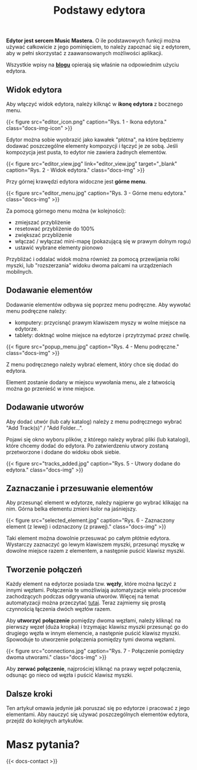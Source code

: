 ﻿---
title: "Podstawy edytora"
icon: "🔗"
description: "Naucz się używać edytora, aby tworzyć płynne przejścia i automatyzacje."
weight: 40
---

**Edytor jest sercem Music Mastera.** O ile podstawowych funkcji można używać całkowicie z jego pominięciem, to należy zapoznać się z edytorem, aby w pełni skorzystać z zaawansowanych możliwości aplikacji.

Wszystkie wpisy na **[blogu](blog/)** opierają się właśnie na odpowiednim użyciu edytora.

## Widok edytora

Aby włączyć widok edytora, należy kilknąć w **ikonę edytora** z bocznego menu.

{{< figure src="editor_icon.png" caption="Rys. 1 - Ikona edytora." class="docs-img-icon" >}}

Edytor można sobie wyobrazić jako kawałek "płótna", na które będziemy dodawać poszczególne elementy kompozycji i łączyć je ze sobą. Jeśli kompozycja jest pusta, to edytor nie zawiera żadnych elementów.

{{< figure src="editor_view.jpg" link="editor_view.jpg" target="_blank" caption="Rys. 2 - Widok edytora." class="docs-img" >}}

Przy górnej krawędzi edytora widoczne jest **górne menu**.

{{< figure src="editor_menu.jpg" caption="Rys. 3 - Górne menu edytora." class="docs-img" >}}

Za pomocą górnego menu można (w kolejności):
- zmiejszać przybliżenie
- resetować przybliżenie do 100%
- zwiększać przybliżenie
- włączać / wyłączać mini-mapę (pokazującą się w prawym dolnym rogu)
- ustawić wybrane elementy pionowo

Przybliżać i oddalać widok można również za pomocą przewijania rolki myszki, lub "rozszerzania" widoku dwoma palcami na urządzeniach mobilnych.

## Dodawanie elementów

Dodawanie elementów odbywa się poprzez menu podręczne. Aby wywołać menu podręczne należy:
- komputery: przycisnąć prawym klawiszem myszy w wolne miejsce na edytorze.
- tablety: doktnąć wolne miejsce na edytorze i przytrzymać przez chwilę.

{{< figure src="popup_menu.jpg" caption="Rys. 4 - Menu podręczne." class="docs-img" >}}

Z menu podręcznego należy wybrać element, który chce się dodać do edytora. 

Element zostanie dodany w miejscu wywołania menu, ale z łatwością można go przenieść w inne miejsce.

## Dodawanie utworów

Aby dodać utwór (lub cały katalog) należy z menu podręcznego wybrać "Add Track(s)" / "Add Folder...". 

Pojawi się okno wyboru plików, z którego należy wybrać pliki (lub katalogi), które chcemy dodać do edytora. Po zatwierdzeniu utwory zostaną przetworzone i dodane do widoku obok siebie.

{{< figure src="tracks_added.jpg" caption="Rys. 5 - Utwory dodane do edytora." class="docs-img" >}}

## Zaznaczanie i przesuwanie elementów

Aby przesunąć element w edytorze, należy najpierw go wybrać klikając na nim. Górna belka elementu zmieni kolor na jaśniejszy.

{{< figure src="selected_element.jpg" caption="Rys. 6 - Zaznaczony element (z lewej) i odznaczony (z prawej)." class="docs-img" >}}

Taki element można dowolnie przesuwać po całym płótnie edytora. Wystarczy zaznaczyć go lewym klawiszem myszki, przesunąć myszkę w dowolne miejsce razem z elementem, a następnie puścić klawisz myszki.

## Tworzenie połączeń

Każdy element na edytorze posiada tzw. **węzły**, które można łączyć z innymi węzłami. Połączenia te umożliwiają automatyzacje wielu procesów zachodzących podczas odgrywania utworów. Więcej na temat automatyzacji można przeczytać [tutaj](/docs/playback-events). Teraz zajmiemy się prostą czynnością łączenia dwóch węzłów razem.

Aby **utworzyć połączenie** pomiędzy dwoma węzłami, należy kliknąć na pierwszy węzeł (duża kropka) i trzymając klawisz myszki przesunąć go do drugiego węzła w innym elemencie, a następnie puścić klawisz myszki. Spowoduje to utworzenie połączenia pomiędzy tymi dwoma węzłami. 

{{< figure src="connections.jpg" caption="Rys. 7 - Połączenie pomiędzy dwoma utworami." class="docs-img" >}}

Aby **zerwać połączenie**, najprościej kliknąć na prawy węzeł połączenia, odsunąc go nieco od węzła i puścić klawisz myszki.

## Dalsze kroki

Ten artykuł omawia jedynie jak poruszać się po edytorze i pracować z jego elementami. Aby nauczyć się używać poszczególnych elementów edytora, przejdź do kolejnych artykułów.

# Masz pytania?

{{< docs-contact >}}